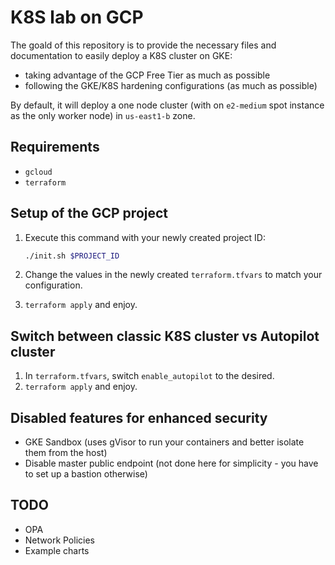 # K8S lab on GCP

The goald of this repository is to provide the necessary files and documentation to easily deploy a K8S cluster on GKE:

* taking advantage of the GCP Free Tier as much as possible
* following the GKE/K8S hardening configurations (as much as possible)

By default, it will deploy a one node cluster (with on `e2-medium` spot instance as the only worker node) in `us-east1-b` zone.

## Requirements

* `gcloud`
* `terraform`

## Setup of the GCP project

1. Execute this command with your newly created project ID:

   ```bash
   ./init.sh $PROJECT_ID
   ```

2. Change the values in the newly created `terraform.tfvars` to match your configuration.

3. `terraform apply` and enjoy.

## Switch between classic K8S cluster vs Autopilot cluster

1. In `terraform.tfvars`, switch `enable_autopilot` to the desired.
2. `terraform apply` and enjoy.

## Disabled features for enhanced security

* GKE Sandbox (uses gVisor to run your containers and better isolate them from the host)
* Disable master public endpoint (not done here for simplicity - you have to set up a bastion otherwise)

## TODO

* OPA
* Network Policies
* Example charts
